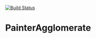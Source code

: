 [![Build Status](https://travis-ci.org/saalfeldlab/painteragglomerate.svg?branch=master)](https://travis-ci.org/saalfeldlab/painteragglomerate)

# PainterAgglomerate
